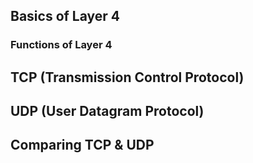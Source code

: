 ## Basics of Layer 4
### Functions of Layer 4



## TCP (Transmission Control Protocol)

## UDP (User Datagram Protocol)

## Comparing TCP & UDP